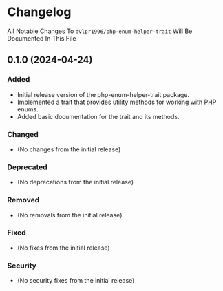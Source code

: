 # Changelog

All Notable Changes To `dvlpr1996/php-enum-helper-trait` Will Be Documented In This File

## 0.1.0 (2024-04-24)

### Added

- Initial release version of the php-enum-helper-trait package.
- Implemented a trait that provides utility methods for working with PHP enums.
- Added basic documentation for the trait and its methods.

### Changed

- (No changes from the initial release)

### Deprecated
- (No deprecations from the initial release)

### Removed

- (No removals from the initial release)

### Fixed

- (No fixes from the initial release)

### Security

- (No security fixes from the initial release)
